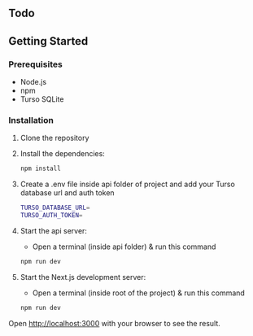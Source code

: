 
## Todo
## Getting Started

### Prerequisites

- Node.js
- npm 
- Turso SQLite

### Installation

1. Clone the repository

2. Install the dependencies:
    ```sh
    npm install
    ```

3. Create a .env file inside api folder of project and add your Turso database url and auth token
    ```sh
    TURSO_DATABASE_URL=
    TURSO_AUTH_TOKEN=
    ```

4. Start the api server:
    - Open a terminal (inside api folder) & run this command
    ```sh
    npm run dev
    ```
5. Start the Next.js development server:
    - Open a terminal (inside root of the project) & run this command
    ```sh
    npm run dev
    ```

Open [http://localhost:3000](http://localhost:3000) with your browser to see the result.